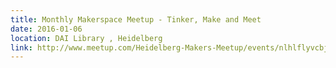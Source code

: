 ```yaml
---
title: Monthly Makerspace Meetup - Tinker, Make and Meet
date: 2016-01-06
location: DAI Library , Heidelberg
link: http://www.meetup.com/Heidelberg-Makers-Meetup/events/nlhlflyvcbjb/
---
```

